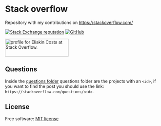 # Stack overflow

Repository with my contributions on https://stackoverflow.com/

[![Stack Exchange reputation](https://img.shields.io/stackexchange/stackoverflow/r/7338551.svg)](https://stackoverflow.com/users/7338551) [![GitHub](https://img.shields.io/github/license/eliakincosta/stackoverflow.svg)](https://github.com/eliakincosta/stackoverflow/blob/master/LICENSE)

<a href="https://stackoverflow.com/users/7338551/eliakin-costa"><img src="https://stackoverflow.com/users/flair/7338551.png" width="208" height="58" alt="profile for Eliakin Costa at Stack Overflow." title="profile for Eliakin Costa at Stack Overflow"></a>

## Questions

Inside the [questions folder](https://github.com/eliakincosta/stackoverflow/tree/master/questions) questions folder are the projects with an `<id>`, if you want to find the post you should use the link: ` https://stackoverflow.com/questions/<id> `.

## License

Free software: [MIT license](LICENSE)

